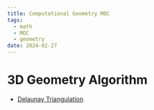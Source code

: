 ```yaml
---
title: Computational Geometry MOC
tags:
  - math
  - MOC
  - geometry
date: 2024-02-27
---
```


# 3D Geometry Algorithm

* [Delaunay Triangulation](computer_sci/computational_geometry/delaunay_triangulation.md)